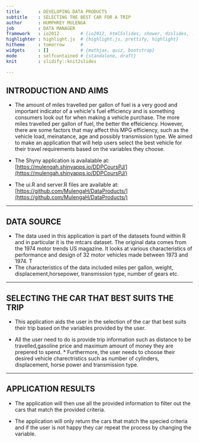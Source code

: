 ```yaml
---
title       : DEVELOPING DATA PRODUCTS
subtitle    : SELECTING THE BEST CAR FOR A TRIP
author      : HUMPHREY MULENGA
job         : DATA MANAGER
framework   : io2012        # {io2012, html5slides, shower, dzslides, ...}
highlighter : highlight.js  # {highlight.js, prettify, highlight}
hitheme     : tomorrow      # 
widgets     : []            # {mathjax, quiz, bootstrap}
mode        : selfcontained # {standalone, draft}
knit        : slidify::knit2slides

---
```


##      INTRODUCTION AND AIMS

* The amount of miles travelled per gallon of fuel is a very good and important indicator of a vehicle's fuel efficiency and is something consumers look out for when making a vehicle purchase. The more miles travelled per gallon of fuel, the better the effeiciency. However, there are some factors that may affect this MPG efficiency, such as the vehicle load, meinatance, age and possibly transmission type.
We aimed to make an application that will help users select the best vehicle for their travel requirements based on the variables they choose.

* The Shyny application is availalable at: 
[https://mulengah.shinyapps.io/DDPCoursPJ/](https://mulengah.shinyapps.io/DDPCoursPJ/)

* The ui.R and server.R files are available at: [https://github.com/MulengaH/DataProducts/](https://github.com/MulengaH/DataProducts/)

---

##      DATA SOURCE
* The data used in this application is part of the datasets found within R and in particular it is the mtcars dataset. The original data comes from the 1974 motor trends US magazine. It looks at various characteristics of performance and design of 32 motor vehicles made between 1973 and 1974. T
* The characteristics of the data included miles per gallon, weight, displacement,horsepower, transmission type, number of gears etc.

---

##   SELECTING THE CAR THAT BEST SUITS THE TRIP

* This application aids the user in the selection of the car that best suits their trip based on the variables provided by the user.

* All the user need to do is provide trip information such as distance to be travelled,gasoline price and maximum amount of money they are prepered to spend. * Furthermore, the user needs to choose their desired vehicle charectristics such as number of cylinders, displacement, horse power and transmission type.

---

##   APPLICATION RESULTS
* The application will then use all the provided information to filter out the cars that match the provided criteria.

* The application will only return the cars that match the specied criteria and if the user is not happy they car repeat the process by changing the variable.
